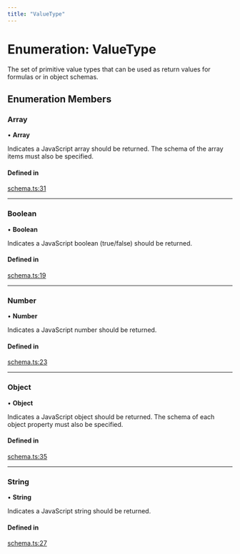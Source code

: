 ```yaml
---
title: "ValueType"
---
```

# Enumeration: ValueType

The set of primitive value types that can be used as return values for formulas
or in object schemas.

## Enumeration Members

### Array

• **Array**

Indicates a JavaScript array should be returned. The schema of the array items must also be specified.

#### Defined in

[schema.ts:31](https://github.com/coda/packs-sdk/blob/main/schema.ts#L31)

___

### Boolean

• **Boolean**

Indicates a JavaScript boolean (true/false) should be returned.

#### Defined in

[schema.ts:19](https://github.com/coda/packs-sdk/blob/main/schema.ts#L19)

___

### Number

• **Number**

Indicates a JavaScript number should be returned.

#### Defined in

[schema.ts:23](https://github.com/coda/packs-sdk/blob/main/schema.ts#L23)

___

### Object

• **Object**

Indicates a JavaScript object should be returned. The schema of each object property must also be specified.

#### Defined in

[schema.ts:35](https://github.com/coda/packs-sdk/blob/main/schema.ts#L35)

___

### String

• **String**

Indicates a JavaScript string should be returned.

#### Defined in

[schema.ts:27](https://github.com/coda/packs-sdk/blob/main/schema.ts#L27)
